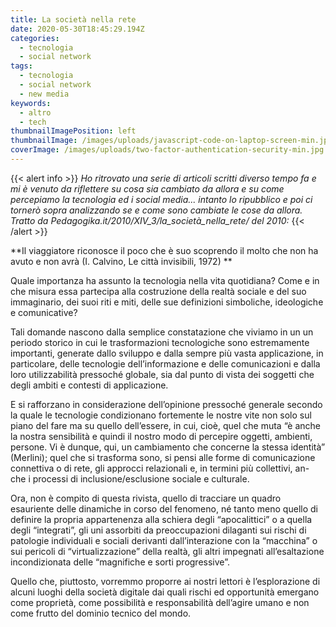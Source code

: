 ```yaml
---
title: La società nella rete
date: 2020-05-30T18:45:29.194Z
categories:
  - tecnologia
  - social network
tags:
  - tecnologia
  - social network
  - new media
keywords:
  - altro
  - tech
thumbnailImagePosition: left
thumbnailImage: /images/uploads/javascript-code-on-laptop-screen-min.jpg
coverImage: /images/uploads/two-factor-authentication-security-min.jpg
---
```

{{< alert info >}}
*Ho ritrovato una serie di articoli scritti diverso tempo fa e mi è venuto da riflettere su cosa sia cambiato da allora e su come percepiamo la tecnologia ed i social media... intanto lo ripubblico e poi ci tornerò sopra analizzando se e come sono cambiate le cose da allora.
Tratto da  Pedagogika.it/2010/XIV_3/la_società_nella_rete/ del 2010:*
{{< /alert >}}

**Il viaggiatore riconosce il poco che è suo scoprendo il molto che non ha avuto e non avrà (I. Calvino, Le città invisibili, 1972)**


Quale importanza ha assunto la tecnologia nella vita quotidiana? Come e in che misura essa partecipa alla costruzione della realtà sociale e del suo immaginario, dei suoi riti e miti, delle sue definizioni simboliche, ideologiche e comunicative?

Tali domande nascono dalla semplice constatazione che viviamo in un un periodo storico in cui le trasformazioni tecnologiche sono estremamente importanti, generate dallo sviluppo e dalla sempre più vasta applicazione, in particolare, delle tecnologie dell’informazione e delle comunicazioni e dalla loro utilizzabilità pressoché globale, sia dal punto di vista dei soggetti che degli ambiti e contesti di applicazione.

E si rafforzano in considerazione dell’opinione pressoché generale secondo la quale le tecnologie condizionano fortemente le nostre vite non solo sul piano del fare ma su quello dell’essere, in cui, cioè, quel che muta “è anche la nostra sensibilità e quindi il nostro modo di percepire oggetti, ambienti, persone. Vi è dunque, qui, un cambiamento che concerne la stessa identità” (Merlini); quel che si trasforma sono, si pensi alle forme di comunicazione connettiva o di rete, gli approcci relazionali e, in termini più collettivi, an- che i processi di inclusione/esclusione sociale e culturale.

Ora, non è compito di questa rivista, quello di tracciare un quadro esauriente delle dinamiche in corso del fenomeno, né tanto meno quello di definire la propria appartenenza alla schiera degli “apocalittici” o a quella degli “integrati”, gli uni assorbiti da preoccupazioni dilaganti sui rischi di patologie individuali e sociali derivanti dall’interazione con la “macchina” o sui pericoli di “virtualizzazione” della realtà, gli altri impegnati all’esaltazione incondizionata delle “magnifiche e sorti progressive”.

Quello che, piuttosto, vorremmo proporre ai nostri lettori è l’esplorazione di alcuni luoghi della società digitale dai quali rischi ed opportunità emergano come proprietà, come possibilità e responsabilità dell’agire umano e non come frutto del dominio tecnico del mondo.
